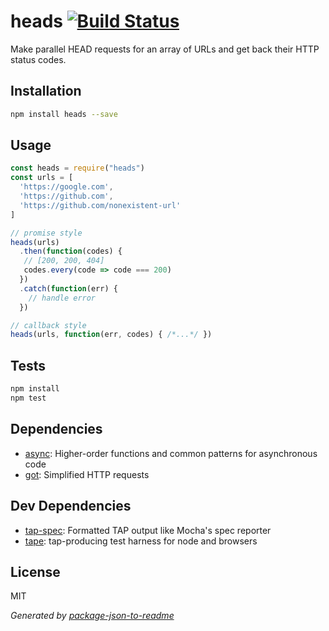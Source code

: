 # heads [![Build Status](https://travis-ci.org/zeke/heads.svg?branch=master)](https://travis-ci.org/zeke/heads)

Make parallel HEAD requests for an array of URLs and get back their HTTP status codes.

## Installation

```sh
npm install heads --save
```

## Usage

```js
const heads = require("heads")
const urls = [
  'https://google.com',
  'https://github.com',
  'https://github.com/nonexistent-url'
]

// promise style
heads(urls)
  .then(function(codes) {
   // [200, 200, 404]
   codes.every(code => code === 200)
  })
  .catch(function(err) {
    // handle error
  })

// callback style
heads(urls, function(err, codes) { /*...*/ })
```

## Tests

```sh
npm install
npm test
```

## Dependencies

- [async](https://github.com/caolan/async): Higher-order functions and common patterns for asynchronous code
- [got](https://github.com/sindresorhus/got): Simplified HTTP requests

## Dev Dependencies

- [tap-spec](https://github.com/scottcorgan/tap-spec): Formatted TAP output like Mocha&#39;s spec reporter
- [tape](https://github.com/substack/tape): tap-producing test harness for node and browsers

## License

MIT

_Generated by [package-json-to-readme](https://github.com/zeke/package-json-to-readme)_

